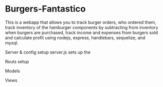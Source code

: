 # Burgers-Fantastico
This is a webapp that allows you to track burger orders, who ordered them, track inventory of the hamburger components by subtracting from inventory when burgers are purchased, track income and expenses from burgers sold and calculate profit using nodejs, express, handlebars, sequelize, and mysql.

Server & config setup
server.js sets up the 

Routs setup

Models

Views



